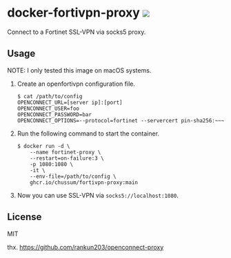 # docker-fortivpn-proxy ![](https://https://github.com/chussum/docker-fortivpn-proxy/workflows/Build/badge.svg)

Connect to a Fortinet SSL-VPN via socks5 proxy.

## Usage

NOTE: I only tested this image on macOS systems.

1. Create an openfortivpn configuration file.

    ```
    $ cat /path/to/config
    OPENCONNECT_URL=[server ip]:[port]
    OPENCONNECT_USER=foo
    OPENCONNECT_PASSWORD=bar
    OPENCONNECT_OPTIONS=--protocol=fortinet --servercert pin-sha256:~~~
    ```

2. Run the following command to start the container.

    ```
    $ docker run -d \
        --name fortinet-proxy \
        --restart=on-failure:3 \
        -p 1080:1080 \
        -it \
        --env-file=/path/to/config \
        ghcr.io/chussum/fortivpn-proxy:main
    ```

3. Now you can use SSL-VPN via `socks5://localhost:1080`.

## License
MIT

thx. https://github.com/rankun203/openconnect-proxy
